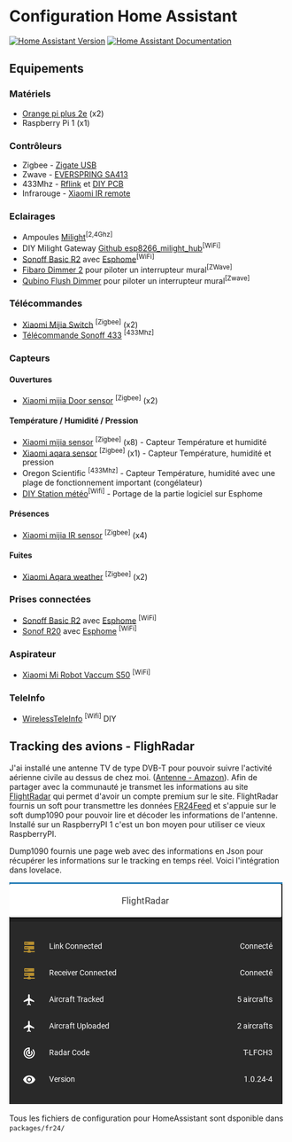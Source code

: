 # Configuration Home Assistant 

[![Home Assistant Version](https://img.shields.io/badge/HomeAssistant%20Version-v0.100.3-green?style=for-the-badge)](https://github.com/home-assistant/home-assistant/releases/tag/0.100.3) [![Home Assistant Documentation](https://img.shields.io/badge/Rédaction%20Documentation-En%20cours-Orange?style=for-the-badge)](#)

## Equipements
### Matériels
* [Orange pi plus 2e](http://www.orangepi.org/orangepiplus2e/) (x2)
* Raspberry Pi 1 (x1)

### Contrôleurs 
* Zigbee - [Zigate USB](https://zigate.fr/produit/zigate-ttl/)
* Zwave - [EVERSPRING SA413](https://www.espace-domotique.fr/fr/transmetteur/everspring-controleur-usb-z-wave-plus-everspring-sa413-1-1043.html)
* 433Mhz - [Rflink](http://www.rflink.nl/) et [DIY PCB](https://github.com/azrod/diy-rflink-pcb) 
* Infrarouge - [Xiaomi IR remote](https://fr.gearbest.com/smart-home/pp_229556.html)

### Eclairages 
* Ampoules [Milight](http://www.milight.com/)<sup>[2,4Ghz]</sup>
* DIY Milight Gateway [Github esp8266_milight_hub](https://github.com/sidoh/esp8266_milight_hub)<sup>[WiFi]</sup>
* [Sonoff Basic R2](https://sonoff.tech/product/wifi-diy-smart-switches/basicr2) avec [Esphome](https://esphome.io/)<sup>[WiFi]</sup>
* [Fibaro Dimmer 2](https://www.fibaro.com/fr/products/dimmer-2/) pour piloter un interrupteur mural<sup>[ZWave]</sup>
* [Qubino Flush Dimmer](https://qubino.com/products/flush-dimmer/) pour piloter un interrupteur mural<sup>[Zwave]</sup>

### Télécommandes 
* [Xiaomi Mijia Switch](https://fr.aliexpress.com/item/32825685057.html) <sup>[Zigbee]</sup> (x2)
* [Télécommande Sonoff 433](https://sonoff.tech/product/accessories/rm433) <sup>[433Mhz]</sup>

### Capteurs
#### Ouvertures
* [Xiaomi mijia Door sensor](https://fr.aliexpress.com/item/32829391822.html) <sup>[Zigbee]</sup> (x2)

#### Température / Humidité / Pression
* [Xiaomi mijia sensor](https://fr.aliexpress.com/item/32714410866.html) <sup>[Zigbee]</sup> (x8) - Capteur Température et humidité
* [Xiaomi aqara sensor](https://fr.aliexpress.com/item/32714410866.html) <sup>[Zigbee]</sup> (x1) - Capteur Température, humidité et pression
* Oregon Scientific <sup>[433Mhz]</sup> - Capteur Température, humidité avec une plage de fonctionnement important (congélateur)
* [DIY Station météo](https://www.instructables.com/id/Solar-Powered-WiFi-Weather-Station-V20/)<sup>[Wifi]</sup> - Portage de la partie logiciel sur Esphome

#### Présences
* [Xiaomi mijia IR sensor](https://fr.aliexpress.com/item/32828696729.html) <sup>[Zigbee]</sup> (x4)

#### Fuites 
* [Xiaomi Aqara weather](https://fr.gearbest.com/smart-home/pp_229556.html) <sup>[Zigbee]</sup> (x2)

### Prises connectées 
* [Sonoff Basic R2](https://sonoff.tech/product/wifi-diy-smart-switches/basicr2) avec [Esphome](https://esphome.io/) <sup>[WiFi]</sup>
* [Sonof R20](https://sonoff.tech/product/wifi-smart-plugs/s20) avec [Esphome](https://esphome.io/) <sup>[WiFi]</sup>

### Aspirateur 
* [Xiaomi Mi Robot Vaccum S50](https://fr.aliexpress.com/item/32850707934.html) <sup>[WiFi]</sup>

### TeleInfo 
* [WirelessTeleInfo](https://github.com/Domochip/WirelessTeleInfo) <sup>[Wifi]</sup> DIY

## Tracking des avions - FlighRadar 

J'ai installé une antenne TV de type DVB-T pour pouvoir suivre l'activité aérienne civile au dessus de chez moi. ([Antenne - Amazon](https://www.amazon.fr/gp/product/B013Q94CT6/ref=ppx_yo_dt_b_asin_title_o00_s00?ie=UTF8&amp;psc=1&_encoding=UTF8&tag=azrod0d-21&linkCode=ur2&linkId=f952cf91e04350a5fe42c3dac0a421a0&camp=1642&creative=6746)). Afin de partager avec la communauté je transmet les informations au site [FlightRadar](https://www.flightradar24.com/) qui permet d'avoir un compte premium sur le site. FlightRadar fournis un soft pour transmettre les données [FR24Feed](https://www.flightradar24.com/share-your-data) et s'appuie sur le soft dump1090 pour pouvoir lire et décoder les informations de l'antenne. Installé sur un RaspberryPI 1 c'est un bon moyen pour utiliser ce vieux RaspberryPI. 

Dump1090 fournis une page web avec des informations en Json pour récupérer les informations sur le tracking en temps réel. Voici l'intégration dans lovelace. 

![dump1090](mdimg/dump1090-lovelace.png)

Tous les fichiers de configuration pour HomeAssistant sont dsponible dans `packages/fr24/`

